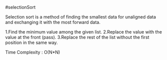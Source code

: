 #selectionSort

Selection sort is a method of finding the smallest data for unaligned data and exchanging it with the most forward data.

1.Find the minimum value among the given list.
2.Replace the value with the value at the front (pass).
3.Replace the rest of the list without the first position in the same way.

Time Complexity : O(N*N)